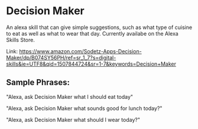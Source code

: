 # Decision Maker

An alexa skill that can give simple suggestions, such as what type of cuisine to eat as well as what to wear that day. Currently availabe on the Alexa Skills Store.

Link: https://www.amazon.com/Sodetz-Apps-Decision-Maker/dp/B074SY56PH/ref=sr_1_7?s=digital-skills&ie=UTF8&qid=1507844724&sr=1-7&keywords=Decision+Maker

 ## Sample Phrases:

"Alexa, ask Decision Maker what I should eat today"

"Alexa, ask Decision Maker what sounds good for lunch today?"

"Alexa, ask Decision Maker what should I wear today?"
